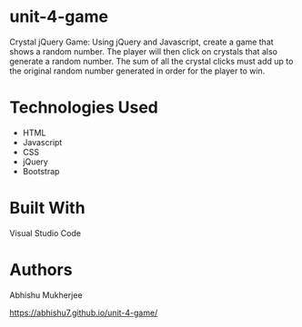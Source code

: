 # unit-4-game
Crystal jQuery Game: Using jQuery and Javascript, create a game that shows a random number. The player will then click on crystals that also generate a random number. The sum of all the crystal clicks must add up to the original random number generated in order for the player to win.

# Technologies Used 
* HTML
* Javascript
* CSS
* jQuery
* Bootstrap

# Built With 
Visual Studio Code 

# Authors 
Abhishu Mukherjee

https://abhishu7.github.io/unit-4-game/
